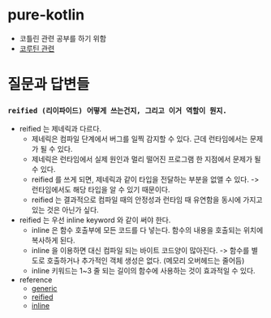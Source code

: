 # pure-kotlin
* 코틀린 관련 공부를 하기 위함
* [코루틴 관련](./coroutine-readme.md)

# 질문과 답변들
### `reified (리이파이드) 어떻게 쓰는건지, 그리고 이거 역할이 뭔지.`
* reified 는 제네릭과 다르다. 
  * 제네릭은 컴파일 단계에서 버그를 일찍 감지할 수 있다. 근데 런타임에서는 문제가 될 수 있다.
  * 제네릭은 런타임에서 실제 원인과 멀리 떨어진 프로그램 한 지점에서 문제가 될 수 있다.
  * reified 를 쓰게 되면, 제네릭과 같이 타입을 전달하는 부분을 없앨 수 있다. -> 런타임에서도 해당 타입을 알 수 있기 때문이다.
  * reified 는 결과적으로 컴파일 때의 안정성과 런타임 때 유연함을 동시에 가지고 있는 것은 아닌가 싶다.
* reified 는 우선 inline keyword 와 같이 써야 한다.
  * inline 은 함수 호출부에 모든 코드를 다 넣는다. 함수의 내용을 호출되는 위치에 복사하게 된다.
  * inline 을 이용하면 대신 컴파일 되는 바이트 코드양이 많아진다. -> 함수를 별도로 호출하거나 추가적인 객체 생성은 없다. (메모리 오버헤드는 줄어듬)
  * inline 키워드는 1~3 줄 되는 길이의 함수에 사용하는 것이 효과적일 수 있다.
* reference
  * [generic](https://docs.oracle.com/javase/tutorial/java/generics/index.html)
  * [reified](https://codechacha.com/ko/kotlin-reified-keyword/)
  * [inline](https://codechacha.com/ko/kotlin-inline-functions/)

